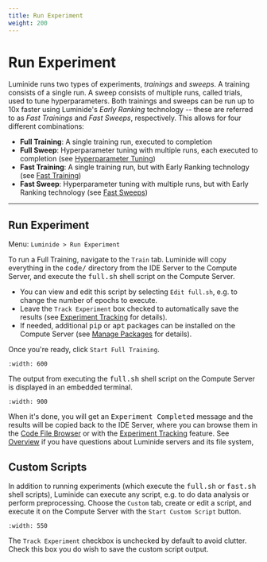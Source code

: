 ```yaml
---
title: Run Experiment
weight: 200
---
```


# Run Experiment

Luminide runs two types of experiments, *trainings* and *sweeps*.  A training consists of a single run.  A sweep consists of multiple runs, called trials, used to tune hyperparameters.  Both trainings and sweeps can be run up to 10x faster using Luminide's *Early Ranking* technology -- these are referred to as *Fast Trainings* and *Fast Sweeps*, respectively.  This allows for four different combinations:
- **Full Training**: A single training run, executed to completion
- **Full Sweep**: Hyperparameter tuning with multiple runs, each executed to completion (see [Hyperparameter Tuning](docs/hyperparameter-tuning))
- **Fast Training**: A single training run, but with Early Ranking technology (see [Fast Training](docs/early-ranking#early-ranking))
- **Fast Sweep**: Hyperparameter tuning with multiple runs, but with Early Ranking technology (see [Fast Sweeps](docs/early-ranking#fast-sweeps))

<p></p><hr>

## Run Experiment

Menu: `Luminide > Run Experiment`

To run a Full Training, navigate to the `Train` tab.  Luminide will copy everything in the <kbd>code/</kbd> directory from the IDE Server to the Compute Server, and execute the <kbd>full.sh</kbd> shell script on the Compute Server.

- You can view and edit this script by selecting `Edit full.sh`, e.g. to change the number of epochs to execute.
- Leave the `Track Experiment` box checked to automatically save the results (see  [Experiment Tracking](docs/run-experiment#experiment-tracking) for details).
- If needed, additional <kbd>pip</kbd> or <kbd>apt</kbd> packages can be installed on the Compute Server (see  [Manage Packages](docs/projects-packages#manage-packages) for details).

Once you're ready, click `Start Full Training`. 

```{image} ../images/feb-train.png
:width: 600
```

The output from executing the <kbd>full.sh</kbd> shell script on the Compute Server is displayed in an embedded terminal.

```{image} ../images/feb-training-completed.png
:width: 900
```

When it's done, you will get an <kbd>Experiment Completed</kbd> message and the results will be copied back to the IDE Server, where you can browse them in the [Code File Browser](docs/overview#code-file-browser) or with the [Experiment Tracking](docs/tracking-visualization# ) feature.  See [Overview](docs/overview) if you have questions about Luminide servers and its file system,

## Custom Scripts

In addition to running experiments (which execute the <kbd>full.sh</kbd> or <kbd>fast.sh</kbd> shell scripts), Luminide can execute any script, e.g. to do data analysis or perform preprocessing.  Choose the `Custom` tab, create or edit a script, and execute it on the Compute Server with the `Start Custom Script` button.

```{image} ../images/feb-custom-script.png
:width: 550
```

The `Track Experiment` checkbox is unchecked by default to avoid clutter.  Check this box you do wish to save the  custom script output.
